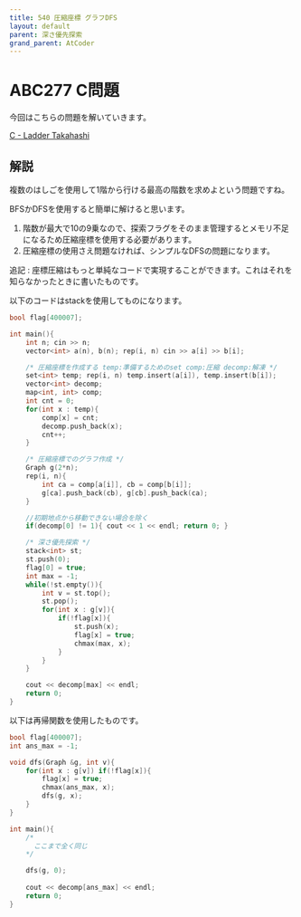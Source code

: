 ```yaml
---
title: 540 圧縮座標 グラフDFS
layout: default
parent: 深さ優先探索
grand_parent: AtCoder
---
```


# ABC277 C問題
今回はこちらの問題を解いていきます。

<a href="https://atcoder.jp/contests/abc277/tasks/abc277_c" target="_blank">C - Ladder Takahashi</a>

## 解説
複数のはしごを使用して1階から行ける最高の階数を求めよという問題ですね。

BFSかDFSを使用すると簡単に解けると思います。

1. 階数が最大で10の9乗なので、探索フラグをそのまま管理するとメモリ不足になるため圧縮座標を使用する必要があります。
2. 圧縮座標の使用さえ問題なければ、シンプルなDFSの問題になります。

追記 : 座標圧縮はもっと単純なコードで実現することができます。これはそれを知らなかったときに書いたものです。

以下のコードはstackを使用してものになります。

```cpp
bool flag[400007];

int main(){
    int n; cin >> n;
    vector<int> a(n), b(n); rep(i, n) cin >> a[i] >> b[i];

    /* 圧縮座標を作成する temp:準備するためのset comp:圧縮 decomp:解凍 */
    set<int> temp; rep(i, n) temp.insert(a[i]), temp.insert(b[i]);
    vector<int> decomp;
    map<int, int> comp;
    int cnt = 0;
    for(int x : temp){
        comp[x] = cnt;
        decomp.push_back(x);
        cnt++;
    }

    /* 圧縮座標でのグラフ作成 */
    Graph g(2*n);
    rep(i, n){
        int ca = comp[a[i]], cb = comp[b[i]];
        g[ca].push_back(cb), g[cb].push_back(ca);
    }

    //初期地点から移動できない場合を除く
    if(decomp[0] != 1){ cout << 1 << endl; return 0; }

    /* 深さ優先探索 */
    stack<int> st;
    st.push(0);
    flag[0] = true;
    int max = -1;
    while(!st.empty()){
        int v = st.top();
        st.pop();
        for(int x : g[v]){
            if(!flag[x]){
                st.push(x);
                flag[x] = true;
                chmax(max, x);
            }
        }
    }

    cout << decomp[max] << endl;
    return 0;
}
```

以下は再帰関数を使用したものです。

```cpp
bool flag[400007];
int ans_max = -1;

void dfs(Graph &g, int v){ 
    for(int x : g[v]) if(!flag[x]){
        flag[x] = true;
        chmax(ans_max, x);
        dfs(g, x); 
    }
}

int main(){
    /*
      ここまで全く同じ
    */

    dfs(g, 0);
    
    cout << decomp[ans_max] << endl;
    return 0;
}
```

